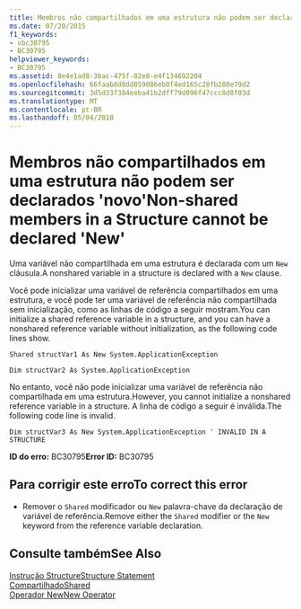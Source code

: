 ```yaml
---
title: Membros não compartilhados em uma estrutura não podem ser declarados &#39;novo&#39;
ms.date: 07/20/2015
f1_keywords:
- vbc30795
- BC30795
helpviewer_keywords:
- BC30795
ms.assetid: 8e4e1ad8-3bac-475f-82e8-e4f134692204
ms.openlocfilehash: 66faab8d8dd859086eb0f4ed165c28fb280e79d2
ms.sourcegitcommit: 3d5d33f384eeba41b2dff79d096f47ccc8d8f03d
ms.translationtype: MT
ms.contentlocale: pt-BR
ms.lasthandoff: 05/04/2018
---
```

# <a name="non-shared-members-in-a-structure-cannot-be-declared-39new39"></a><span data-ttu-id="13a5b-102">Membros não compartilhados em uma estrutura não podem ser declarados &#39;novo&#39;</span><span class="sxs-lookup"><span data-stu-id="13a5b-102">Non-shared members in a Structure cannot be declared &#39;New&#39;</span></span>
<span data-ttu-id="13a5b-103">Uma variável não compartilhada em uma estrutura é declarada com um `New` cláusula.</span><span class="sxs-lookup"><span data-stu-id="13a5b-103">A nonshared variable in a structure is declared with a `New` clause.</span></span>  
  
 <span data-ttu-id="13a5b-104">Você pode inicializar uma variável de referência compartilhados em uma estrutura, e você pode ter uma variável de referência não compartilhada sem inicialização, como as linhas de código a seguir mostram.</span><span class="sxs-lookup"><span data-stu-id="13a5b-104">You can initialize a shared reference variable in a structure, and you can have a nonshared reference variable without initialization, as the following code lines show.</span></span>  
  
 `Shared structVar1 As New System.ApplicationException`  
  
 `Dim structVar2 As System.ApplicationException`  
  
 <span data-ttu-id="13a5b-105">No entanto, você não pode inicializar uma variável de referência não compartilhada em uma estrutura.</span><span class="sxs-lookup"><span data-stu-id="13a5b-105">However, you cannot initialize a nonshared reference variable in a structure.</span></span> <span data-ttu-id="13a5b-106">A linha de código a seguir é inválida.</span><span class="sxs-lookup"><span data-stu-id="13a5b-106">The following code line is invalid.</span></span>  
  
 `Dim structVar3 As New System.ApplicationException ' INVALID IN A STRUCTURE`  
  
 <span data-ttu-id="13a5b-107">**ID do erro:** BC30795</span><span class="sxs-lookup"><span data-stu-id="13a5b-107">**Error ID:** BC30795</span></span>  
  
## <a name="to-correct-this-error"></a><span data-ttu-id="13a5b-108">Para corrigir este erro</span><span class="sxs-lookup"><span data-stu-id="13a5b-108">To correct this error</span></span>  
  
-   <span data-ttu-id="13a5b-109">Remover o `Shared` modificador ou `New` palavra-chave da declaração de variável de referência.</span><span class="sxs-lookup"><span data-stu-id="13a5b-109">Remove either the `Shared` modifier or the `New` keyword from the reference variable declaration.</span></span>  
  
## <a name="see-also"></a><span data-ttu-id="13a5b-110">Consulte também</span><span class="sxs-lookup"><span data-stu-id="13a5b-110">See Also</span></span>  
 [<span data-ttu-id="13a5b-111">Instrução Structure</span><span class="sxs-lookup"><span data-stu-id="13a5b-111">Structure Statement</span></span>](../../visual-basic/language-reference/statements/structure-statement.md)  
 [<span data-ttu-id="13a5b-112">Compartilhado</span><span class="sxs-lookup"><span data-stu-id="13a5b-112">Shared</span></span>](../../visual-basic/language-reference/modifiers/shared.md)  
 [<span data-ttu-id="13a5b-113">Operador New</span><span class="sxs-lookup"><span data-stu-id="13a5b-113">New Operator</span></span>](../../visual-basic/language-reference/operators/new-operator.md)
